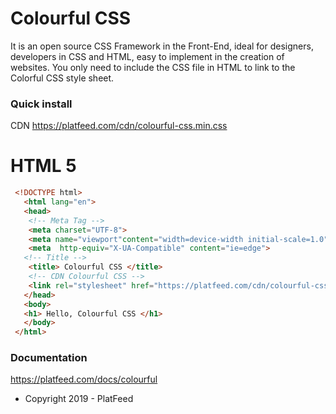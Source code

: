 # Colourful CSS
It is an open source CSS Framework in the Front-End, ideal for designers, developers in CSS and HTML, easy to implement in the creation of websites.
You only need to include the CSS file in HTML to link to the Colorful CSS style sheet.
###  Quick install 
CDN https://platfeed.com/cdn/colourful-css.min.css
# HTML 5
```html
 <!DOCTYPE html>
   <html lang="en">
   <head>
    <!-- Meta Tag -->
    <meta charset="UTF-8">
    <meta name="viewport"content="width=device-width initial-scale=1.0">
    <meta  http-equiv="X-UA-Compatible" content="ie=edge">
   <!-- Title -->
    <title> Colourful CSS </title>
    <!-- CDN Colourful CSS -->
    <link rel="stylesheet" href="https://platfeed.com/cdn/colourful-css.min.css">
   </head>
   <body>
   <h1> Hello, Colourful CSS </h1>
   </body>
 </html>
```
### Documentation
https://platfeed.com/docs/colourful
* Copyright 2019 - PlatFeed
